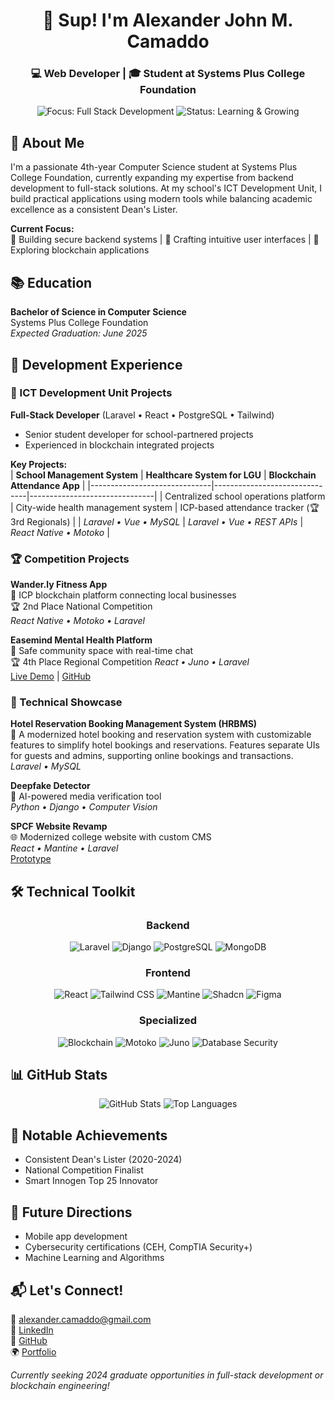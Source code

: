 <h1 align="center">👋 Sup! I'm Alexander John M. Camaddo</h1>
<h3 align="center">💻 Web Developer | 🎓 Student at Systems Plus College Foundation</h3>
<p align="center">
  <img src="https://img.shields.io/badge/Focus-Full%20Stack%20Development-purple" alt="Focus: Full Stack Development">
  <img src="https://img.shields.io/badge/Status-Learning%20%26%20Growing-blue" alt="Status: Learning & Growing">
</p>

## 🌟 About Me  
I'm a passionate 4th-year Computer Science student at Systems Plus College Foundation, currently expanding my expertise from backend development to full-stack solutions. At my school's ICT Development Unit, I build practical applications using modern tools while balancing academic excellence as a consistent Dean's Lister.

**Current Focus:**  
🔧 Building secure backend systems | 🎨 Crafting intuitive user interfaces | 🔗 Exploring blockchain applications

## 📚 Education  
**Bachelor of Science in Computer Science**  
Systems Plus College Foundation  
*Expected Graduation: June 2025*

## 💼 Development Experience

### 🏫 ICT Development Unit Projects
**Full-Stack Developer** (Laravel • React • PostgreSQL • Tailwind)  
- Senior student developer for school-partnered projects
- Experienced in blockchain integrated projects

**Key Projects:**  
| **School Management System** | **Healthcare System for LGU** | **Blockchain Attendance App** |
|------------------------------|-------------------------------|-------------------------------|
| Centralized school operations platform | City-wide health management system | ICP-based attendance tracker (🏆 3rd Regionals) |
| *Laravel • Vue • MySQL* | *Laravel • Vue • REST APIs* | *React Native • Motoko* |

### 🏆 Competition Projects
**Wander.ly Fitness App**  
📍 ICP blockchain platform connecting local businesses  
🏆 2nd Place National Competition  
*React Native • Motoko • Laravel*

**Easemind Mental Health Platform**  
💬 Safe community space with real-time chat  
🏆 4th Place Regional Competition 
*React • Juno • Laravel*  
[Live Demo](https://llvrf-giaaa-aaaal-amqwa-cai.icp0.io) | [GitHub](https://github.com/spcf-easemind/easemind)

### 🔨 Technical Showcase
**Hotel Reservation Booking Management System (HRBMS)**  
🏨 A modernized hotel booking and reservation system with customizable features to simplify hotel bookings and reservations. Features separate UIs for guests and admins, supporting online bookings and transactions.  
*Laravel • MySQL* 

**Deepfake Detector**  
🤖 AI-powered media verification tool  
*Python • Django • Computer Vision*

**SPCF Website Revamp**  
🌐 Modernized college website with custom CMS  
*React • Mantine • Laravel*  
[Prototype](https://spcf-test.pages.dev)

## 🛠️ Technical Toolkit

<p align="center">
  <h3 align="center">Backend</h3>
  <p align="center">
    <img src="https://img.shields.io/badge/Laravel-FF2D20?style=for-the-badge&logo=laravel&logoColor=white" alt="Laravel">
    <img src="https://img.shields.io/badge/Django-092E20?style=for-the-badge&logo=django&logoColor=white" alt="Django">
    <img src="https://img.shields.io/badge/PostgreSQL-316192?style=for-the-badge&logo=postgresql&logoColor=white" alt="PostgreSQL">
    <img src="https://img.shields.io/badge/MongoDB-47A248?style=for-the-badge&logo=mongodb&logoColor=white" alt="MongoDB">
  </p>
</p>

<p align="center">
  <h3 align="center">Frontend</h3>
  <p align="center">
    <img src="https://img.shields.io/badge/React-20232A?style=for-the-badge&logo=react&logoColor=61DAFB" alt="React">
    <img src="https://img.shields.io/badge/Tailwind_CSS-38B2AC?style=for-the-badge&logo=tailwind-css&logoColor=white" alt="Tailwind CSS">
    <img src="https://img.shields.io/badge/Mantine-1C7ED6?style=for-the-badge&logo=mantine&logoColor=white" alt="Mantine">
    <img src="https://img.shields.io/badge/Shadcn-000000?style=for-the-badge&logo=shadcn&logoColor=white" alt="Shadcn">
    <img src="https://img.shields.io/badge/Figma-F24E1E?style=for-the-badge&logo=figma&logoColor=white" alt="Figma">
  </p>
</p>

<p align="center">
  <h3 align="center">Specialized</h3>
  <p align="center">
    <img src="https://img.shields.io/badge/Blockchain-121D33?style=for-the-badge&logo=blockchain-dot-com&logoColor=white" alt="Blockchain">
    <img src="https://img.shields.io/badge/Motoko-00AEEF?style=for-the-badge&logo=motoko&logoColor=white" alt="Motoko">
    <img src="https://img.shields.io/badge/Juno-000000?style=for-the-badge&logo=juno&logoColor=white" alt="Juno">
    <img src="https://img.shields.io/badge/Database%20Security-4EA94B?style=for-the-badge&logo=database&logoColor=white" alt="Database Security">
  </p>
</p>

## 📊 GitHub Stats

<p align="center">
  <img src="https://github-readme-stats.vercel.app/api?username=sypth&show_icons=true&locale=en" alt="GitHub Stats">
  <img src="https://github-readme-stats.vercel.app/api/top-langs?username=sypth&show_icons=true&locale=en&layout=compact" alt="Top Languages">
</p>

## 🏅 Notable Achievements
- Consistent Dean's Lister (2020-2024)  
- National Competition Finalist  
- Smart Innogen Top 25 Innovator  

## 🌱 Future Directions
- Mobile app development
- Cybersecurity certifications (CEH, CompTIA Security+)  
- Machine Learning and Algorithms

## 📬 Let's Connect!
💌 [alexander.camaddo@gmail.com](mailto:alexander.camaddo@gmail.com)  
💼 [LinkedIn](https://linkedin.com/in/alexander-john-camaddo)  
🐙 [GitHub](https://github.com/Sypth)  
🌍 [Portfolio](https://alex-camaddo.pages.dev)  

*Currently seeking 2024 graduate opportunities in full-stack development or blockchain engineering!*
